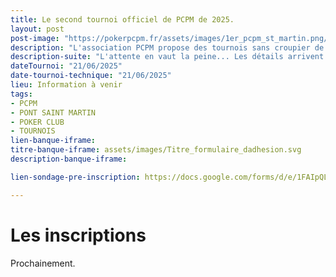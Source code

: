 ```yaml
---
title: Le second tournoi officiel de PCPM de 2025.
layout: post
post-image: "https://pokerpcpm.fr/assets/images/1er_pcpm_st_martin.png/2eme_pcpm_origami.png"
description: "L'association PCPM propose des tournois sans croupier de poker Texas hold'em. Pour plus d'informations consultez nos règlements"
description-suite: "L'attente en vaut la peine... Les détails arrivent très bientôt ! Restez connectés."
dateTournoi: "21/06/2025"
date-tournoi-technique: "21/06/2025"
lieu: Information à venir
tags:
- PCPM
- PONT SAINT MARTIN
- POKER CLUB
- TOURNOIS
lien-banque-iframe: 
titre-banque-iframe: assets/images/Titre_formulaire_dadhesion.svg
description-banque-iframe: 

lien-sondage-pre-inscription: https://docs.google.com/forms/d/e/1FAIpQLSf3JlxuSvGcS24WcJQVOCyjwCwzvvOGDMC9r5-o04tgqZ6z_w/viewform?embedded=true

---
```


# Les inscriptions

Prochainement.